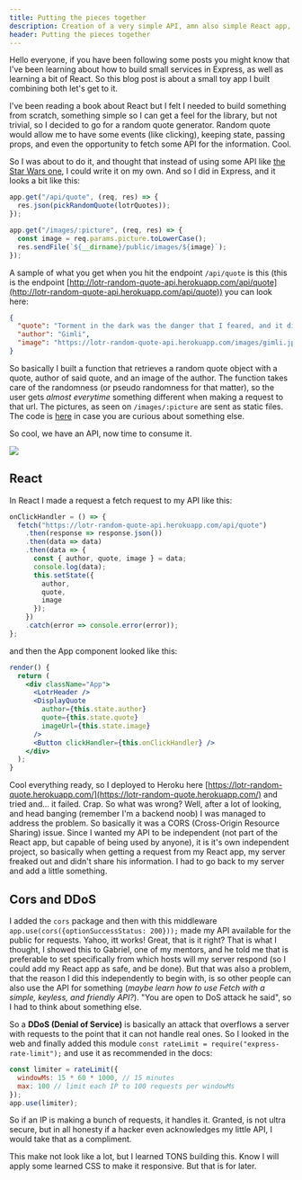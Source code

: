 ```yaml
---
title: Putting the pieces together
description: Creation of a very simple API, amn also simple React app, and make them  play together.
header: Putting the pieces together
---
```


Hello everyone, if you have been following some posts you might know that I've been learning about how to build small services in Express, as well as learning a bit of React. So this blog post is about a small toy app I built combining both let's get to it.

I've been reading a book about React but I felt I needed to build something from scratch, something simple so I can get a feel for the library, but not trivial, so I decided to go for a random quote generator. Random quote would allow me to have some events (like clicking), keeping state, passing props, and even the opportunity to fetch some API for the information. Cool.

So I was about to do it, and thought that instead of using some API like [the Star Wars one](https://swapi.co/), I could write it on my own. And so I did in Express, and it looks a bit like this:

```javascript
app.get("/api/quote", (req, res) => {
  res.json(pickRandomQuote(lotrQuotes));
});

app.get("/images/:picture", (req, res) => {
  const image = req.params.picture.toLowerCase();
  res.sendFile(`${__dirname}/public/images/${image}`);
});
```

A sample of what you get when you hit the endpoint `/api/quote` is this (this is the endpoint [http://lotr-random-quote-api.herokuapp.com/api/quote](http://lotr-random-quote-api.herokuapp.com/api/quote)) you can look here:

```json
{
  "quote": "Torment in the dark was the danger that I feared, and it did not hold me back.",
  "author": "Gimli",
  "image": "https://lotr-random-quote-api.herokuapp.com/images/gimli.jpg"
}
```

So basically I built a function that retrieves a random quote object with a quote, author of said quote, and an image of the author. The function takes care of the randomness (or pseudo randomness for that matter), so the user gets _almost everytime_ something different when making a request to that url. The pictures, as seen on `/images/:picture` are sent as static files. The code is [here](https://github.com/Ceheiss/lotr-random-quote-api) in case you are curious about something else.

So cool, we have an API, now time to consume it.

![](https://i.kym-cdn.com/entries/icons/mobile/000/028/021/work.jpg)

## React

In React I made a request a fetch request to my API like this:

```javascript
onClickHandler = () => {
  fetch("https://lotr-random-quote-api.herokuapp.com/api/quote")
    .then(response => response.json())
    .then(data => data)
    .then(data => {
      const { author, quote, image } = data;
      console.log(data);
      this.setState({
        author,
        quote,
        image
      });
    })
    .catch(error => console.error(error));
};
```

and then the App component looked like this:

```jsx
render() {
  return (
    <div className="App">
      <LotrHeader />
      <DisplayQuote
        author={this.state.author}
        quote={this.state.quote}
        imageUrl={this.state.image}
      />
      <Button clickHandler={this.onClickHandler} />
    </div>
  );
}
```

Cool everything ready, so I deployed to Heroku here [https://lotr-random-quote.herokuapp.com/](https://lotr-random-quote.herokuapp.com/) and tried and... it failed. Crap. So what was wrong? Well, after a lot of looking, and head banging (remember I'm a backend noob) I was managed to address the problem. So basically it was a CORS (Cross-Origin Resource Sharing) issue. Since I wanted my API to be independent (not part of the React app, but capable of being used by anyone), it is it's own independent project, so basically when getting a request from my React app, my server freaked out and didn't share his information. I had to go back to my server and add a little something.

## Cors and DDoS

I added the `cors` package and then with this middleware `app.use(cors({optionSuccessStatus: 200}));` made my API available for the public for requests. Yahoo, itt works! Great, that is it right? That is what I thought, I showed this to Gabriel, one of my mentors, and he told me that is preferable to set specifically from which hosts will my server respond (so I could add my React app as safe, and be done). But that was also a problem, that the reason I did this independently to begin with, is so other people can also use the API for something (_maybe learn how to use Fetch with a simple, keyless, and friendly API?_). "You are open to DoS attack he said", so I had to think about something else.

So a **DDoS (Denial of Service)** is basically an attack that overflows a server with requests to the point that it can not handle real ones. So I looked in the web and finally added this module `const rateLimit = require("express-rate-limit");` and use it as recommended in the docs:

```javascript
const limiter = rateLimit({
  windowMs: 15 * 60 * 1000, // 15 minutes
  max: 100 // limit each IP to 100 requests per windowMs
});
app.use(limiter);
```

So if an IP is making a bunch of requests, it handles it. Granted, is not ultra secure, but in all honesty if a hacker even acknowledges my little API, I would take that as a compliment.

This make not look like a lot, but I learned TONS building this. Know I will apply some learned CSS to make it responsive. But that is for later.